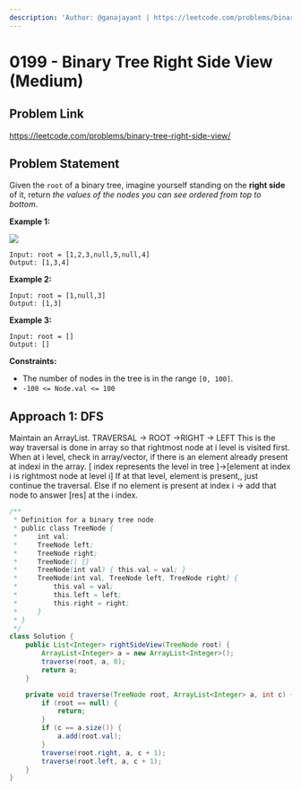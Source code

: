 ```yaml
---
description: 'Author: @ganajayant | https://leetcode.com/problems/binary-tree-right-side-view/'
---
```


# 0199 - Binary Tree Right Side View (Medium)

## Problem Link

https://leetcode.com/problems/binary-tree-right-side-view/

## Problem Statement

Given the `root` of a binary tree, imagine yourself standing on the **right side** of it, return _the values of the nodes you can see ordered from top to bottom_.

**Example 1:**

![](https://assets.leetcode.com/uploads/2021/02/14/tree.jpg)

```
Input: root = [1,2,3,null,5,null,4]
Output: [1,3,4]
```

**Example 2:**

```
Input: root = [1,null,3]
Output: [1,3]
```

**Example 3:**

```
Input: root = []
Output: []
```

**Constraints:**

* The number of nodes in the tree is in the range `[0, 100]`.
* `-100 <= Node.val <= 100`

## Approach 1: DFS
Maintain an ArrayList.
TRAVERSAL -> ROOT ->RIGHT -> LEFT This is the way traversal is done in array so that rightmost node at i level is visited first.
When at i level, check in array/vector, if there is an element already present at indexi in the array.
[ index represents the level in tree ]->[element at index i is rightmost node at level i]
If at that level, element is present,, just continue the traversal.
Else if no element is present at index i -> add that node to answer [res] at the i index.
<Tabs>
<TabItem value="java" label="Java">
<SolutionAuthor name="@ganajayant"/>

```java
/**
 * Definition for a binary tree node.
 * public class TreeNode {
 *     int val;
 *     TreeNode left;
 *     TreeNode right;
 *     TreeNode() {}
 *     TreeNode(int val) { this.val = val; }
 *     TreeNode(int val, TreeNode left, TreeNode right) {
 *         this.val = val;
 *         this.left = left;
 *         this.right = right;
 *     }
 * }
 */
class Solution {
    public List<Integer> rightSideView(TreeNode root) {
        ArrayList<Integer> a = new ArrayList<Integer>();
        traverse(root, a, 0);
        return a;
    }

    private void traverse(TreeNode root, ArrayList<Integer> a, int c) {
        if (root == null) {
            return;
        }
        if (c == a.size()) {
            a.add(root.val);
        }
        traverse(root.right, a, c + 1);
        traverse(root.left, a, c + 1);
    }
}
```
</TabItem>
</Tabs>
